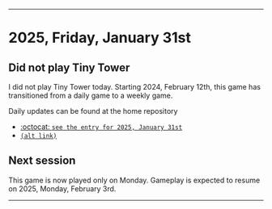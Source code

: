 
***

# 2025, Friday, January 31st

## Did not play Tiny Tower

<!-- TODO: For each weekly entry, make sure the date is correct. The day of the week should be modified in 4 places !-->

I did not play Tiny Tower today. Starting 2024, February 12th, this game has transitioned from a daily game to a weekly game.

Daily updates can be found at the home repository

- [:octocat: `see the entry for 2025, January 31st`](https://github.com/seanpm2001/SeansLifeArchive_Images_TinyTower/tree/master/tiny%20tower/2025/01_January/31/) 
- [`(alt link)`](/tiny%20tower/2025/01_January/31/)

## Next session

This game is now played only on Monday. Gameplay is expected to resume on 2025, Monday, February 3rd.

***
